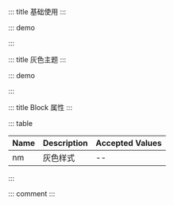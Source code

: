 ::: title 基础使用
:::

::: demo

<template>
  <lay-block>引用区域的文字</lay-block>
</template>

<script>
import { ref } from 'vue'

export default {
  setup() {

    return {
    }
  }
}
</script>

:::

::: title 灰色主题
:::

::: demo

<template>
  <lay-block :nm="nm">引用区域的文字</lay-block>
</template>

<script>
import { ref } from 'vue'

export default {
  setup() {

    const nm = ref(true)

    return {
      nm
    }
  }
}
</script>

:::

::: title Block 属性
:::

::: table

| Name | Description | Accepted Values |
| ---- | ----------- | --------------- |
| nm   | 灰色样式    | --              |

:::

::: comment
:::